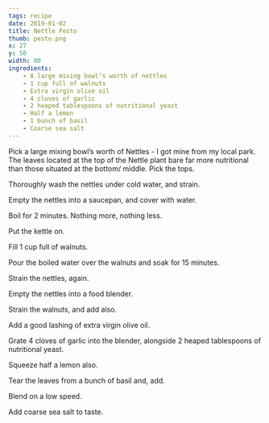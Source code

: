 ```yaml
---
tags: recipe
date: 2019-01-02
title: Nettle Pesto
thumb: pesto.png
x: 27
y: 50
width: 80
ingredients: 
    - A large mixing bowl’s worth of nettles
    - 1 cup full of walnuts
    - Extra virgin olive oil
    - 4 cloves of garlic
    - 2 heaped tablespoons of nutritional yeast
    - Half a lemon
    - 1 bunch of basil
    - Coarse sea salt
---
```


Pick a large mixing bowl’s worth of Nettles - I got mine from my local park.
The leaves located at the top of the Nettle plant bare far more nutritional than those situated at the bottom/ middle. Pick the tops.

Thoroughly wash the nettles under cold water, and strain.

Empty the nettles into a saucepan, and cover with water.

Boil for 2 minutes. Nothing more, nothing less.

Put the kettle on.

Fill 1 cup full of walnuts.

Pour the boiled water over the walnuts and soak for 15 minutes.

Strain the nettles, again.

Empty the nettles into a food blender.

Strain the walnuts, and add also.

Add a good lashing of extra virgin olive oil.

Grate 4 cloves of garlic into the blender, alongside 2 heaped tablespoons of nutritional yeast.

Squeeze half a lemon also.

Tear the leaves from a bunch of basil and, add.

Blend on a low speed.

Add coarse sea salt to taste.